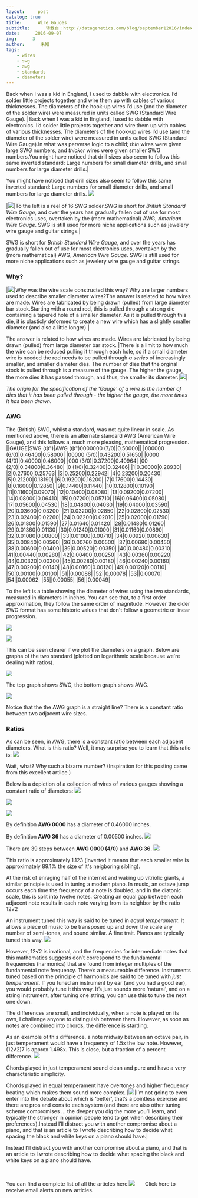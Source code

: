 ```yaml
---
layout:     post
catalog: true
title:      Wire Gauges
subtitle:      转载自：http://datagenetics.com/blog/september12016/index.html
date:      2016-09-07
img:      3
author:      未知
tags:
    - wires
    - swg
    - awg
    - standards
    - diameters
---
```












Back when I was a kid in England, I used to dabble with electronics. I’d solder little projects together and wire them up with cables of various thicknesses. The diameters of the hook-up wires I’d use (and the diameter of the solder wire) were measured in units called SWG (Standard Wire Gauge).
|Back when I was a kid in England, I used to dabble with electronics. I’d solder little projects together and wire them up with cables of various thicknesses. The diameters of the hook-up wires I’d use (and the diameter of the solder wire) were measured in units called SWG (Standard Wire Gauge).In what was perverse logic to a child; *thin* wires were given large SWG numbers, and *thicker* wires were given smaller SWG numbers.You might have noticed that drill sizes also seem to follow this same inverted standard: Large numbers for small diameter drills, and small numbers for large diameter drills.|

You might have noticed that drill sizes also seem to follow this same inverted standard: Large numbers for small diameter drills, and small numbers for large diameter drills.
![](http://datagenetics.com/blog/september12016/swg.png)

|![](http://datagenetics.com/blog/september12016/solder.png)|To the left is a reel of 16 SWG solder.SWG is short for *British Standard Wire Gauge*, and over the years has gradually fallen out of use for most electronics uses, overtaken by the (more mathematical) AWG, *American Wire Gauge*. SWG is still used for more niche applications such as jewelery wire gauge and guitar strings.|

SWG is short for *British Standard Wire Gauge*, and over the years has gradually fallen out of use for most electronics uses, overtaken by the (more mathematical) AWG, *American Wire Gauge*. SWG is still used for more niche applications such as jewelery wire gauge and guitar strings.

### Why?
|![](http://datagenetics.com/blog/september12016/cs.png)|Why was the wire scale constructed this way? Why are larger numbers used to describe smaller diameter wires?The answer is related to how wires are made. Wires are fabricated by being drawn (pulled) from large diameter bar stock.Starting with a round rod, this is pulled through a strong die containing a tapered hole of a smaller diameter. As it is pulled through this die, it is plasticly deformed to create a new wire which has a slightly smaller diameter (and also a little longer).|

The answer is related to how wires are made. Wires are fabricated by being drawn (pulled) from large diameter bar stock.
|There is a limit to how much the wire can be reduced pulling it through each hole, so if a small diameter wire is needed the rod needs to be pulled through *a series* of increasingly smaller, and smaller diameter dies. The number of dies that the orginal stock is pulled through is a measure of the gauge. The higher the gauge, the more dies it has passed through, and thus, the smaller its diameter.|![](http://datagenetics.com/blog/september12016/d.png)|

*The origin for the specification of the 'Gauge' of a wire is the number of dies that it has been pulled through - the higher the gauge, the more times it has been drawn.*


### AWG

The (British) SWG, whilst a standard, was not quite linear in scale. As mentioned above, there is an alternate standard AWG (American Wire Gauge), and this follows a, much more pleasing, mathematical progression.
||GAUGE|SWG (Φ")|AWG (Φ")0000000 (7/0)|0.50000||
|000000 (6/0)|0.46400|0.58000|
|00000 (5/0)|0.43200|0.51650|
|0000 (4/0)|0.40000|0.46000|
|000 (3/0)|0.37200|0.40964|
|00 (2/0)|0.34800|0.36480|
|0 (1/0)|0.32400|0.32486|
|1|0.30000|0.28930|
|2|0.27600|0.25763|
|3|0.25200|0.22942|
|4|0.23200|0.20430|
|5|0.21200|0.18190|
|6|0.19200|0.16200|
|7|0.17600|0.14430|
|8|0.16000|0.12850|
|9|0.14400|0.11440|
|10|0.12800|0.10190|
|11|0.11600|0.09070|
|12|0.10400|0.08080|
|13|0.09200|0.07200|
|14|0.08000|0.06410|
|15|0.07200|0.05710|
|16|0.06400|0.05080|
|17|0.05600|0.04530|
|18|0.04800|0.04030|
|19|0.04000|0.03590|
|20|0.03600|0.03200|
|21|0.03200|0.02850|
|22|0.02800|0.02530|
|23|0.02400|0.02260|
|24|0.02200|0.02010|
|25|0.02000|0.01790|
|26|0.01800|0.01590|
|27|0.01640|0.01420|
|28|0.01480|0.01260|
|29|0.01360|0.01130|
|30|0.01240|0.01000|
|31|0.01160|0.00890|
|32|0.01080|0.00800|
|33|0.01000|0.00710|
|34|0.00920|0.00630|
|35|0.00840|0.00560|
|36|0.00760|0.00500|
|37|0.00680|0.00450|
|38|0.00600|0.00400|
|39|0.00520|0.00350|
|40|0.00480|0.00310|
|41|0.00440|0.00280|
|42|0.00400|0.00250|
|43|0.00360|0.00220|
|44|0.00320|0.00200|
|45|0.00280|0.00180|
|46|0.00240|0.00160|
|47|0.00200|0.00140|
|48|0.00160|0.00120|
|49|0.00120|0.00110|
|50|0.00100|0.00100|
|51||0.00088|
|52||0.00078|
|53||0.00070|
|54||0.00062|
|55||0.00055|
|56||0.00049|

To the left is a table showing the diameter of wires using the two standards, measured in diameters in inches. You can see that, to a first order approximation, they follow the same order of magnitude. However the older SWG format has some historic values that don't follow a geometric or linear progression.


![](http://datagenetics.com/blog/september12016/title.jpg)


![](http://datagenetics.com/blog/september12016/title.jpg)



This can be seen clearer if we plot the diameters on a graph. Below are graphs of the two standard (plotted on logarithmic scale because we're dealing with ratios).

![](http://datagenetics.com/blog/september12016/g1.png)



The top graph shows SWG, the bottom graph shows AWG.

![](http://datagenetics.com/blog/september12016/g2.png)



Notice that the the AWG graph is a straight line? There is a constant ratio between two adjacent wire sizes.

### Ratios

As can be seen, in AWG, there is a constant ratio between each adjacent diameters. What is this ratio? Well, it may surprise you to learn that this ratio is:
![](http://datagenetics.com/blog/september12016/eq.png)


Wait, what? Why such a bizarre number? (Inspiration for this posting came from this excellent artilce.)

Below is a depiction of a collection of wires of various gauges showing a constant ratio of diameters:
![](http://datagenetics.com/blog/september12016/wire.png)

![](http://datagenetics.com/blog/september12016/eq1.png)

![](http://datagenetics.com/blog/september12016/bw.png)


By definition **AWG 0000** has a diameter of 0.46000 inches.

By definition **AWG 36** has a diameter of 0.00500 inches.
![](http://datagenetics.com/blog/september12016/eq2.png)


There are 39 steps between **AWG 0000 (4/0)** and **AWG 36**.
![](http://datagenetics.com/blog/september12016/eq3.png)


This ratio is approximately 1.123 (inverted it means that each smaller wire is approximately 89.1% the size of it's neigboring sibling).

At the risk of enraging half of the internet and waking up vitriolic giants, a similar principle is used in tuning a modern piano. In music, an octave jump occurs each time the frequency of a note is doubled, and in the diatonic scale, this is split into twelve notes. Creating an equal gap between each adjacent note results in each note varying from its neighbor by the ratio 12√2

An instrument tuned this way is said to be tuned in *equal temperament*. It allows a piece of music to be transposed up and down the scale any number of semi-tones, and sound similar. A fine trait. Pianos are typically tuned this way.
![](http://datagenetics.com/blog/september12016/88.png)


However, 12√2 is irrational, and the frequencies for intermediate notes that this mathematics suggests don’t correspond to the fundamental frequencies (harmonics) that are found from integer multiples of the fundamental note frequency. There’s a measureable difference. Instruments tuned based on the principle of harmonics are said to be tuned with *just temperament*. If you tuned an instrument by ear (and you had a good ear), you would probably tune it this way. It’s just sounds more ‘natural’, and on a string instrument, after tuning one string, you can use this to tune the next one down.

The differences are small, and individually, when a note is played on its own, I challenge anyone to distinguish between them. However, as soon as notes are combined into chords, the difference is startling.

As an example of this difference, a note midway between an octave pair, in just temperament would have a frequency of 1.5x the low note. However, (12√2)7 is approx 1.498x. This is close, but a fraction of a percent difference.
![](http://datagenetics.com/blog/september12016/temp.png)


Chords played in just temperament sound clean and pure and have a very characteristic simplicity.

Chords played in equal temperament have overtones and higher frequency beating which makes them sound more complex.
|![](http://datagenetics.com/blog/september12016/t.png)|I’m not going to even enter into the debate about which is ‘better’, that’s a pointless exercise and there are pros and cons to each system (and there are also other tuning scheme compromises … the deeper you dig the more you’ll learn, and typically the stronger in opinion people tend to get when describing their preferences).Instead I’ll distract you with another compromise about a piano, and that is an article to I wrote describing how to decide what spacing the black and white keys on a piano should have.|

Instead I’ll distract you with another compromise about a piano, and that is an article to I wrote describing how to decide what spacing the black and white keys on a piano should have.

 

You can find a complete list of all the articles here.![](http://datagenetics.com/images/n.gif)
      Click here to receive email alerts on new articles.
